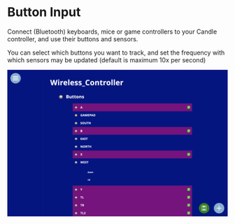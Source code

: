 # Button Input

Connect (Bluetooth) keyboards, mice or game controllers to your Candle controller, and use their buttons and sensors. 

You can select which buttons you want to track, and set the frequency with which sensors may be updated (default is maximum 10x per second)

![Screenshot](https://github.com/createcandle/buttoninput/blob/master/screenshot.png?raw=true)
